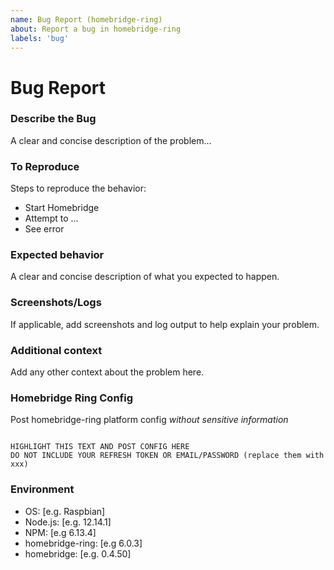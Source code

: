 ```yaml
---
name: Bug Report (homebridge-ring)
about: Report a bug in homebridge-ring
labels: 'bug'
---
```


<!--
Please DO NOT DELETE THIS TEMPLATE or your issue may be closed immediately.
Before opening an issue, search for open and closed GitHub issues that match your situation.

If this is a Live Stream issue please go back and use the Live Streaming issue template.
-->

# Bug Report

### Describe the Bug
<!-- ✍️edit: --> A clear and concise description of the problem...

### To Reproduce
Steps to reproduce the behavior:
 - Start Homebridge
 - Attempt to ...
 - See error

### Expected behavior
<!-- ✍️edit: --> A clear and concise description of what you expected to happen.


### Screenshots/Logs
<!-- ✍️edit: --> If applicable, add screenshots and log output to help explain your problem.

### Additional context
<!-- ✍️edit: --> Add any other context about the problem here.

### Homebridge Ring Config
Post homebridge-ring platform config  _without sensitive information_
```

HIGHLIGHT THIS TEXT AND POST CONFIG HERE
DO NOT INCLUDE YOUR REFRESH TOKEN OR EMAIL/PASSWORD (replace them with xxx)

```

### Environment
<!-- ✍️edit: -->
 - OS: [e.g. Raspbian]
 - Node.js: [e.g. 12.14.1] <!-- run `node -v` to get current version -->
 - NPM: [e.g 6.13.4] <!-- run `npm -v` to get current version -->
 - homebridge-ring: [e.g 6.0.3]
 - homebridge: [e.g. 0.4.50]
